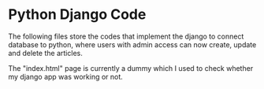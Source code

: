 # Python Django Code

The following files store the codes that implement the django to connect database to python, where users with admin access can now create, update and delete the articles.

The "index.html" page is currently a dummy which I used to check whether my django app was working or not.
